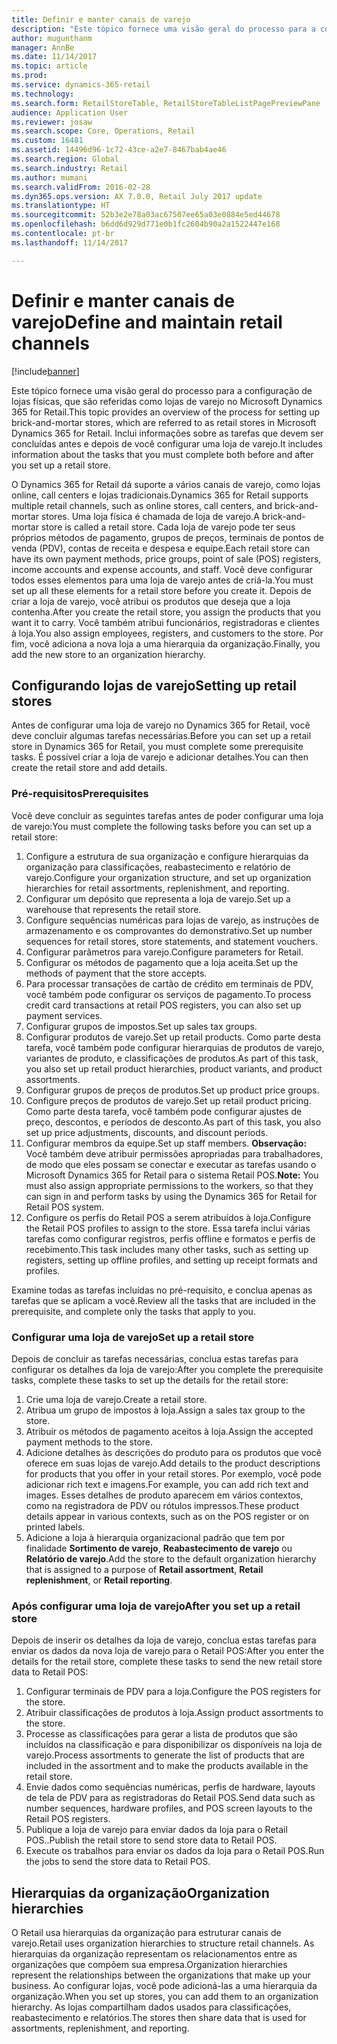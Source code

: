```yaml
---
title: Definir e manter canais de varejo
description: "Este tópico fornece uma visão geral do processo para a configuração de lojas físicas, que são referidas como lojas de varejo no Microsoft Dynamics 365 for Retail. Inclui informações sobre as tarefas que devem ser concluídas antes e depois de você configurar uma loja de varejo."
author: mugunthanm
manager: AnnBe
ms.date: 11/14/2017
ms.topic: article
ms.prod: 
ms.service: dynamics-365-retail
ms.technology: 
ms.search.form: RetailStoreTable, RetailStoreTableListPagePreviewPane
audience: Application User
ms.reviewer: josaw
ms.search.scope: Core, Operations, Retail
ms.custom: 16481
ms.assetid: 14496d96-1c72-43ce-a2e7-8467bab4ae46
ms.search.region: Global
ms.search.industry: Retail
ms.author: mumani
ms.search.validFrom: 2016-02-28
ms.dyn365.ops.version: AX 7.0.0, Retail July 2017 update
ms.translationtype: HT
ms.sourcegitcommit: 52b3e2e78a03ac67507ee65a03e0884e5ed44678
ms.openlocfilehash: b6dd6d929d771e0b1fc2604b90a2a1522447e168
ms.contentlocale: pt-br
ms.lasthandoff: 11/14/2017

---
```


# <a name="define-and-maintain-retail-channels"></a><span data-ttu-id="bc9e6-104">Definir e manter canais de varejo</span><span class="sxs-lookup"><span data-stu-id="bc9e6-104">Define and maintain retail channels</span></span>

[!include[banner](includes/banner.md)]


<span data-ttu-id="bc9e6-105">Este tópico fornece uma visão geral do processo para a configuração de lojas físicas, que são referidas como lojas de varejo no Microsoft Dynamics 365 for Retail.</span><span class="sxs-lookup"><span data-stu-id="bc9e6-105">This topic provides an overview of the process for setting up brick-and-mortar stores, which are referred to as retail stores in Microsoft Dynamics 365 for Retail.</span></span> <span data-ttu-id="bc9e6-106">Inclui informações sobre as tarefas que devem ser concluídas antes e depois de você configurar uma loja de varejo.</span><span class="sxs-lookup"><span data-stu-id="bc9e6-106">It includes information about the tasks that you must complete both before and after you set up a retail store.</span></span>

<span data-ttu-id="bc9e6-107">O Dynamics 365 for Retail dá suporte a vários canais de varejo, como lojas online, call centers e lojas tradicionais.</span><span class="sxs-lookup"><span data-stu-id="bc9e6-107">Dynamics 365 for Retail supports multiple retail channels, such as online stores, call centers, and brick-and-mortar stores.</span></span> <span data-ttu-id="bc9e6-108">Uma loja física é chamada de loja de varejo.</span><span class="sxs-lookup"><span data-stu-id="bc9e6-108">A brick-and-mortar store is called a retail store.</span></span> <span data-ttu-id="bc9e6-109">Cada loja de varejo pode ter seus próprios métodos de pagamento, grupos de preços, terminais de pontos de venda (PDV), contas de receita e despesa e equipe.</span><span class="sxs-lookup"><span data-stu-id="bc9e6-109">Each retail store can have its own payment methods, price groups, point of sale (POS) registers, income accounts and expense accounts, and staff.</span></span> <span data-ttu-id="bc9e6-110">Você deve configurar todos esses elementos para uma loja de varejo antes de criá-la.</span><span class="sxs-lookup"><span data-stu-id="bc9e6-110">You must set up all these elements for a retail store before you create it.</span></span> <span data-ttu-id="bc9e6-111">Depois de criar a loja de varejo, você atribui os produtos que deseja que a loja contenha.</span><span class="sxs-lookup"><span data-stu-id="bc9e6-111">After you create the retail store, you assign the products that you want it to carry.</span></span> <span data-ttu-id="bc9e6-112">Você também atribui funcionários, registradoras e clientes à loja.</span><span class="sxs-lookup"><span data-stu-id="bc9e6-112">You also assign employees, registers, and customers to the store.</span></span> <span data-ttu-id="bc9e6-113">Por fim, você adiciona a nova loja a uma hierarquia da organização.</span><span class="sxs-lookup"><span data-stu-id="bc9e6-113">Finally, you add the new store to an organization hierarchy.</span></span>

## <a name="setting-up-retail-stores"></a><span data-ttu-id="bc9e6-114">Configurando lojas de varejo</span><span class="sxs-lookup"><span data-stu-id="bc9e6-114">Setting up retail stores</span></span>
<span data-ttu-id="bc9e6-115">Antes de configurar uma loja de varejo no Dynamics 365 for Retail, você deve concluir algumas tarefas necessárias.</span><span class="sxs-lookup"><span data-stu-id="bc9e6-115">Before you can set up a retail store in Dynamics 365 for Retail, you must complete some prerequisite tasks.</span></span> <span data-ttu-id="bc9e6-116">É possível criar a loja de varejo e adicionar detalhes.</span><span class="sxs-lookup"><span data-stu-id="bc9e6-116">You can then create the retail store and add details.</span></span>

### <a name="prerequisites"></a><span data-ttu-id="bc9e6-117">Pré-requisitos</span><span class="sxs-lookup"><span data-stu-id="bc9e6-117">Prerequisites</span></span>

<span data-ttu-id="bc9e6-118">Você deve concluir as seguintes tarefas antes de poder configurar uma loja de varejo:</span><span class="sxs-lookup"><span data-stu-id="bc9e6-118">You must complete the following tasks before you can set up a retail store:</span></span>

1.  <span data-ttu-id="bc9e6-119">Configure a estrutura de sua organização e configure hierarquias da organização para classificações, reabastecimento e relatório de varejo.</span><span class="sxs-lookup"><span data-stu-id="bc9e6-119">Configure your organization structure, and set up organization hierarchies for retail assortments, replenishment, and reporting.</span></span>
2.  <span data-ttu-id="bc9e6-120">Configurar um depósito que representa a loja de varejo.</span><span class="sxs-lookup"><span data-stu-id="bc9e6-120">Set up a warehouse that represents the retail store.</span></span>
3.  <span data-ttu-id="bc9e6-121">Configure sequências numéricas para lojas de varejo, as instruções de armazenamento e os comprovantes do demonstrativo.</span><span class="sxs-lookup"><span data-stu-id="bc9e6-121">Set up number sequences for retail stores, store statements, and statement vouchers.</span></span>
4.  <span data-ttu-id="bc9e6-122">Configurar parâmetros para varejo.</span><span class="sxs-lookup"><span data-stu-id="bc9e6-122">Configure parameters for Retail.</span></span>
5.  <span data-ttu-id="bc9e6-123">Configurar os métodos de pagamento que a loja aceita.</span><span class="sxs-lookup"><span data-stu-id="bc9e6-123">Set up the methods of payment that the store accepts.</span></span>
6.  <span data-ttu-id="bc9e6-124">Para processar transações de cartão de crédito em terminais de PDV, você também pode configurar os serviços de pagamento.</span><span class="sxs-lookup"><span data-stu-id="bc9e6-124">To process credit card transactions at retail POS registers, you can also set up payment services.</span></span>
7.  <span data-ttu-id="bc9e6-125">Configurar grupos de impostos.</span><span class="sxs-lookup"><span data-stu-id="bc9e6-125">Set up sales tax groups.</span></span>
8.  <span data-ttu-id="bc9e6-126">Configurar produtos de varejo.</span><span class="sxs-lookup"><span data-stu-id="bc9e6-126">Set up retail products.</span></span> <span data-ttu-id="bc9e6-127">Como parte desta tarefa, você também pode configurar hierarquias de produtos de varejo, variantes de produto, e classificações de produtos.</span><span class="sxs-lookup"><span data-stu-id="bc9e6-127">As part of this task, you also set up retail product hierarchies, product variants, and product assortments.</span></span>
9.  <span data-ttu-id="bc9e6-128">Configurar grupos de preços de produtos.</span><span class="sxs-lookup"><span data-stu-id="bc9e6-128">Set up product price groups.</span></span>
10. <span data-ttu-id="bc9e6-129">Configure preços de produtos de varejo.</span><span class="sxs-lookup"><span data-stu-id="bc9e6-129">Set up retail product pricing.</span></span> <span data-ttu-id="bc9e6-130">Como parte desta tarefa, você também pode configurar ajustes de preço, descontos, e períodos de desconto.</span><span class="sxs-lookup"><span data-stu-id="bc9e6-130">As part of this task, you also set up price adjustments, discounts, and discount periods.</span></span>
11. <span data-ttu-id="bc9e6-131">Configurar membros da equipe.</span><span class="sxs-lookup"><span data-stu-id="bc9e6-131">Set up staff members.</span></span> <span data-ttu-id="bc9e6-132">**Observação:** Você também deve atribuir permissões apropriadas para trabalhadores, de modo que eles possam se conectar e executar as tarefas usando o Microsoft Dynamics 365 for Retail para o sistema Retail POS.</span><span class="sxs-lookup"><span data-stu-id="bc9e6-132">**Note:** You must also assign appropriate permissions to the workers, so that they can sign in and perform tasks by using the Dynamics 365 for Retail for Retail POS system.</span></span>
12. <span data-ttu-id="bc9e6-133">Configure os perfis do Retail POS a serem atribuídos à loja.</span><span class="sxs-lookup"><span data-stu-id="bc9e6-133">Configure the Retail POS profiles to assign to the store.</span></span> <span data-ttu-id="bc9e6-134">Essa tarefa inclui várias tarefas como configurar registros, perfis offline e formatos e perfis de recebimento.</span><span class="sxs-lookup"><span data-stu-id="bc9e6-134">This task includes many other tasks, such as setting up registers, setting up offline profiles, and setting up receipt formats and profiles.</span></span>

<span data-ttu-id="bc9e6-135">Examine todas as tarefas incluídas no pré-requisito, e conclua apenas as tarefas que se aplicam a você.</span><span class="sxs-lookup"><span data-stu-id="bc9e6-135">Review all the tasks that are included in the prerequisite, and complete only the tasks that apply to you.</span></span>

### <a name="set-up-a-retail-store"></a><span data-ttu-id="bc9e6-136">Configurar uma loja de varejo</span><span class="sxs-lookup"><span data-stu-id="bc9e6-136">Set up a retail store</span></span>

<span data-ttu-id="bc9e6-137">Depois de concluir as tarefas necessárias, conclua estas tarefas para configurar os detalhes da loja de varejo:</span><span class="sxs-lookup"><span data-stu-id="bc9e6-137">After you complete the prerequisite tasks, complete these tasks to set up the details for the retail store:</span></span>

1.  <span data-ttu-id="bc9e6-138">Crie uma loja de varejo.</span><span class="sxs-lookup"><span data-stu-id="bc9e6-138">Create a retail store.</span></span>
2.  <span data-ttu-id="bc9e6-139">Atribua um grupo de impostos à loja.</span><span class="sxs-lookup"><span data-stu-id="bc9e6-139">Assign a sales tax group to the store.</span></span>
3.  <span data-ttu-id="bc9e6-140">Atribuir os métodos de pagamento aceitos à loja.</span><span class="sxs-lookup"><span data-stu-id="bc9e6-140">Assign the accepted payment methods to the store.</span></span>
4.  <span data-ttu-id="bc9e6-141">Adicione detalhes às descrições do produto para os produtos que você oferece em suas lojas de varejo.</span><span class="sxs-lookup"><span data-stu-id="bc9e6-141">Add details to the product descriptions for products that you offer in your retail stores.</span></span> <span data-ttu-id="bc9e6-142">Por exemplo, você pode adicionar rich text e imagens.</span><span class="sxs-lookup"><span data-stu-id="bc9e6-142">For example, you can add rich text and images.</span></span> <span data-ttu-id="bc9e6-143">Esses detalhes de produto aparecem em vários contextos, como na registradora de PDV ou rótulos impressos.</span><span class="sxs-lookup"><span data-stu-id="bc9e6-143">These product details appear in various contexts, such as on the POS register or on printed labels.</span></span>
5.  <span data-ttu-id="bc9e6-144">Adicione a loja à hierarquia organizacional padrão que tem por finalidade **Sortimento de varejo**, **Reabastecimento de varejo** ou **Relatório de varejo**.</span><span class="sxs-lookup"><span data-stu-id="bc9e6-144">Add the store to the default organization hierarchy that is assigned to a purpose of **Retail assortment**, **Retail replenishment**, or **Retail reporting**.</span></span>

### <a name="after-you-set-up-a-retail-store"></a><span data-ttu-id="bc9e6-145">Após configurar uma loja de varejo</span><span class="sxs-lookup"><span data-stu-id="bc9e6-145">After you set up a retail store</span></span>

<span data-ttu-id="bc9e6-146">Depois de inserir os detalhes da loja de varejo, conclua estas tarefas para enviar os dados da nova loja de varejo para o Retail POS:</span><span class="sxs-lookup"><span data-stu-id="bc9e6-146">After you enter the details for the retail store, complete these tasks to send the new retail store data to Retail POS:</span></span>

1.  <span data-ttu-id="bc9e6-147">Configurar terminais de PDV para a loja.</span><span class="sxs-lookup"><span data-stu-id="bc9e6-147">Configure the POS registers for the store.</span></span>
2.  <span data-ttu-id="bc9e6-148">Atribuir classificações de produtos à loja.</span><span class="sxs-lookup"><span data-stu-id="bc9e6-148">Assign product assortments to the store.</span></span>
3.  <span data-ttu-id="bc9e6-149">Processe as classificações para gerar a lista de produtos que são incluídos na classificação e para disponibilizar os disponíveis na loja de varejo.</span><span class="sxs-lookup"><span data-stu-id="bc9e6-149">Process assortments to generate the list of products that are included in the assortment and to make the products available in the retail store.</span></span>
4.  <span data-ttu-id="bc9e6-150">Envie dados como sequências numéricas, perfis de hardware, layouts de tela de PDV para as registradoras do Retail POS.</span><span class="sxs-lookup"><span data-stu-id="bc9e6-150">Send data such as number sequences, hardware profiles, and POS screen layouts to the Retail POS registers.</span></span>
5.  <span data-ttu-id="bc9e6-151">Publique a loja de varejo para enviar dados da loja para o Retail POS..</span><span class="sxs-lookup"><span data-stu-id="bc9e6-151">Publish the retail store to send store data to Retail POS.</span></span>
6.  <span data-ttu-id="bc9e6-152">Execute os trabalhos para enviar os dados da loja para o Retail POS.</span><span class="sxs-lookup"><span data-stu-id="bc9e6-152">Run the jobs to send the store data to Retail POS.</span></span>

## <a name="organization-hierarchies"></a><span data-ttu-id="bc9e6-153">Hierarquias da organização</span><span class="sxs-lookup"><span data-stu-id="bc9e6-153">Organization hierarchies</span></span>
<span data-ttu-id="bc9e6-154">O Retail usa hierarquias da organização para estruturar canais de varejo.</span><span class="sxs-lookup"><span data-stu-id="bc9e6-154">Retail uses organization hierarchies to structure retail channels.</span></span> <span data-ttu-id="bc9e6-155">As hierarquias da organização representam os relacionamentos entre as organizações que compõem sua empresa.</span><span class="sxs-lookup"><span data-stu-id="bc9e6-155">Organization hierarchies represent the relationships between the organizations that make up your business.</span></span> <span data-ttu-id="bc9e6-156">Ao configurar lojas, você pode adicioná-las a uma hierarquia da organização.</span><span class="sxs-lookup"><span data-stu-id="bc9e6-156">When you set up stores, you can add them to an organization hierarchy.</span></span> <span data-ttu-id="bc9e6-157">As lojas compartilham dados usados para classificações, reabastecimento e relatórios.</span><span class="sxs-lookup"><span data-stu-id="bc9e6-157">The stores then share data that is used for assortments, replenishment, and reporting.</span></span>




